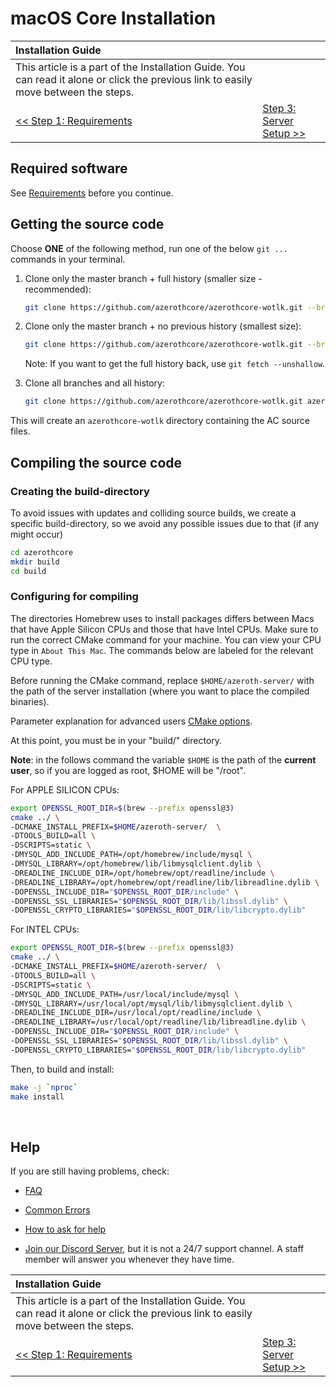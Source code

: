 # macOS Core Installation

| Installation Guide | |
| :- | :- |
| This article is a part of the Installation Guide. You can read it alone or click the previous link to easily move between the steps. |
| [<< Step 1: Requirements](macos-requirements) | [Step 3: Server Setup >>](server-setup) |

## Required software

See [Requirements](macos-requirements) before you continue.

## Getting the source code

Choose **ONE** of the following method, run one of the below `git ...` commands in your terminal.


1. Clone only the master branch + full history (smaller size - recommended):

    ```sh
    git clone https://github.com/azerothcore/azerothcore-wotlk.git --branch master --single-branch azerothcore
    ```

1. Clone only the master branch + no previous history (smallest size):

    ```sh
    git clone https://github.com/azerothcore/azerothcore-wotlk.git --branch master --single-branch azerothcore --depth 1
    ```

    Note: If you want to get the full history back, use `git fetch --unshallow`.

1. Clone all branches and all history:

    ```sh
    git clone https://github.com/azerothcore/azerothcore-wotlk.git azerothcore
    ```

This will create an `azerothcore-wotlk` directory containing the AC source files.

## Compiling the source code

### Creating the build-directory

To avoid issues with updates and colliding source builds, we create a specific build-directory, so we avoid any possible issues due to that (if any might occur)

```sh
cd azerothcore
mkdir build
cd build
```

### Configuring for compiling

The directories Homebrew uses to install packages differs between Macs that have Apple Silicon CPUs and those that have Intel CPUs. Make sure to run the correct CMake command for your machine. You can view your CPU type in `About This Mac`. The commands below are labeled for the relevant CPU type.

Before running the CMake command, replace `$HOME/azeroth-server/` with the path of the server installation (where you want to place the compiled binaries).

Parameter explanation for advanced users [CMake options](cmake-options).

At this point, you must be in your "build/" directory.

**Note**: in the follows command the variable `$HOME` is the path of the **current user**, so if you are logged as root, $HOME will be "/root".

For APPLE SILICON CPUs:
```sh
export OPENSSL_ROOT_DIR=$(brew --prefix openssl@3)
cmake ../ \
-DCMAKE_INSTALL_PREFIX=$HOME/azeroth-server/  \
-DTOOLS_BUILD=all \
-DSCRIPTS=static \
-DMYSQL_ADD_INCLUDE_PATH=/opt/homebrew/include/mysql \
-DMYSQL_LIBRARY=/opt/homebrew/lib/libmysqlclient.dylib \
-DREADLINE_INCLUDE_DIR=/opt/homebrew/opt/readline/include \
-DREADLINE_LIBRARY=/opt/homebrew/opt/readline/lib/libreadline.dylib \
-DOPENSSL_INCLUDE_DIR="$OPENSSL_ROOT_DIR/include" \
-DOPENSSL_SSL_LIBRARIES="$OPENSSL_ROOT_DIR/lib/libssl.dylib" \
-DOPENSSL_CRYPTO_LIBRARIES="$OPENSSL_ROOT_DIR/lib/libcrypto.dylib"
```

For INTEL CPUs:
```sh
export OPENSSL_ROOT_DIR=$(brew --prefix openssl@3)
cmake ../ \
-DCMAKE_INSTALL_PREFIX=$HOME/azeroth-server/  \
-DTOOLS_BUILD=all \
-DSCRIPTS=static \
-DMYSQL_ADD_INCLUDE_PATH=/usr/local/include/mysql \
-DMYSQL_LIBRARY=/usr/local/opt/mysql/lib/libmysqlclient.dylib \
-DREADLINE_INCLUDE_DIR=/usr/local/opt/readline/include \
-DREADLINE_LIBRARY=/usr/local/opt/readline/lib/libreadline.dylib \
-DOPENSSL_INCLUDE_DIR="$OPENSSL_ROOT_DIR/include" \
-DOPENSSL_SSL_LIBRARIES="$OPENSSL_ROOT_DIR/lib/libssl.dylib" \
-DOPENSSL_CRYPTO_LIBRARIES="$OPENSSL_ROOT_DIR/lib/libcrypto.dylib"
```
Then, to build and install:

```sh
make -j `nproc`
make install
```

<br>

## Help

If you are still having problems, check:

* [FAQ](faq)

* [Common Errors](common-errors)

* [How to ask for help](how-to-ask-for-help)

* [Join our Discord Server](https://discord.gg/gkt4y2x), but it is not a 24/7 support channel. A staff member will answer you whenever they have time.

| Installation Guide | |
| :- | :- |
| This article is a part of the Installation Guide. You can read it alone or click the previous link to easily move between the steps. |
| [<< Step 1: Requirements](macos-requirements) | [Step 3: Server Setup >>](server-setup) |
